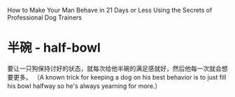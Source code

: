 
How to Make Your Man Behave in 21 Days or Less Using the Secrets of Professional Dog Trainers

# 半碗 - half-bowl 
要让一只狗保持讨好的状态，就每次给他半碗的满足感就好，然后他每一次就会想要更多。
（A known trick for keeping a dog on his best behavior is to just fill his bowl halfway so he's always yearning for more.）
